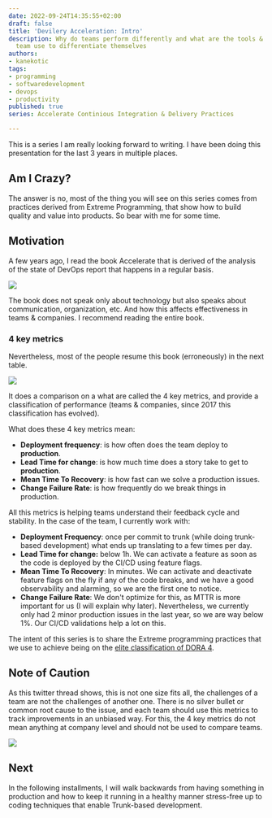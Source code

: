 ```yaml
---
date: 2022-09-24T14:35:55+02:00
draft: false
title: 'Devilery Acceleration: Intro'
description: Why do teams perform differently and what are the tools & practices some
  team use to differentiate themselves
authors:
- kanekotic
tags:
- programming
- softwaredevelopment
- devops
- productivity
published: true
series: Accelerate Continious Integration & Delivery Practices

---
```

This is a series I am really looking forward to writing. I have been doing this presentation for the last 3 years in multiple places.

## Am I Crazy?

The answer is no, most of the thing you will see on this series comes from practices derived from Extreme Programming, that show how to build quality and value into products. So bear with me for some time.

## Motivation

A few years ago, I read the book Accelerate that is derived of the analysis of the state of DevOps report that happens in a regular basis. 

![](https://www.kanekotic.com/img/accelerate.jpg)

The book does not speak only about technology but also speaks about communication, organization, etc. And how this affects effectiveness in teams & companies. I recommend reading the entire book. 

### 4 key metrics

Nevertheless, most of the people resume this book (erroneously) in the next table. 

![](https://www.kanekotic.com/img/key_metrics.png)

It does a comparison on a what are called the 4 key metrics, and provide a classification of performance (teams & companies, since 2017 this classification has evolved).

What does these 4 key metrics  mean:

* **Deployment frequency**: is how often does the team deploy to **production**.
* **Lead Time for change**: is how much time does a story take to get to **production**. 
* **Mean Time To Recovery**: is how fast can we solve a production issues.
* **Change Failure Rate**: is how frequently do we break things in production.

All this metrics is helping teams understand their feedback cycle and stability. In the case of the team, I currently work with:

* **Deployment Frequency**: once per commit to trunk (while doing trunk-based development) what ends up translating to a few times per day.
* **Lead Time for change:** below 1h. We can activate a feature as soon as the code is deployed by the CI/CD using feature flags.
* **Mean Time To Recovery**: In minutes. We can activate and deactivate feature flags on the fly if any of the code breaks, and we have a good observability and alarming, so we are the first one to notice.
* **Change Failure Rate**: We don't optimize for this, as MTTR is more important for us (I will explain why later). Nevertheless, we currently only had 2 minor production issues in the last year, so we are way below 1%. Our CI/CD validations help a lot on this.

The intent of this series is to share the Extreme programming practices that we use to achieve being on the [elite classification of DORA 4](https://www.devops-research.com/quickcheck.html).  

## Note of Caution

As this twitter thread shows, this is not one size fits all, the challenges of a team are not the challenges of another one.  There is no silver bullet or common root cause to the issue, and each team should use this metrics to track improvements in an unbiased way. For this, the 4 key metrics do not mean anything at company level and should not be used to compare teams. 

![](https://www.kanekotic.com/img/metrics_caution.png)

## Next

In the following installments, I will walk backwards from having something in production and how to keep it running in a healthy manner stress-free up to coding techniques that enable Trunk-based development.
